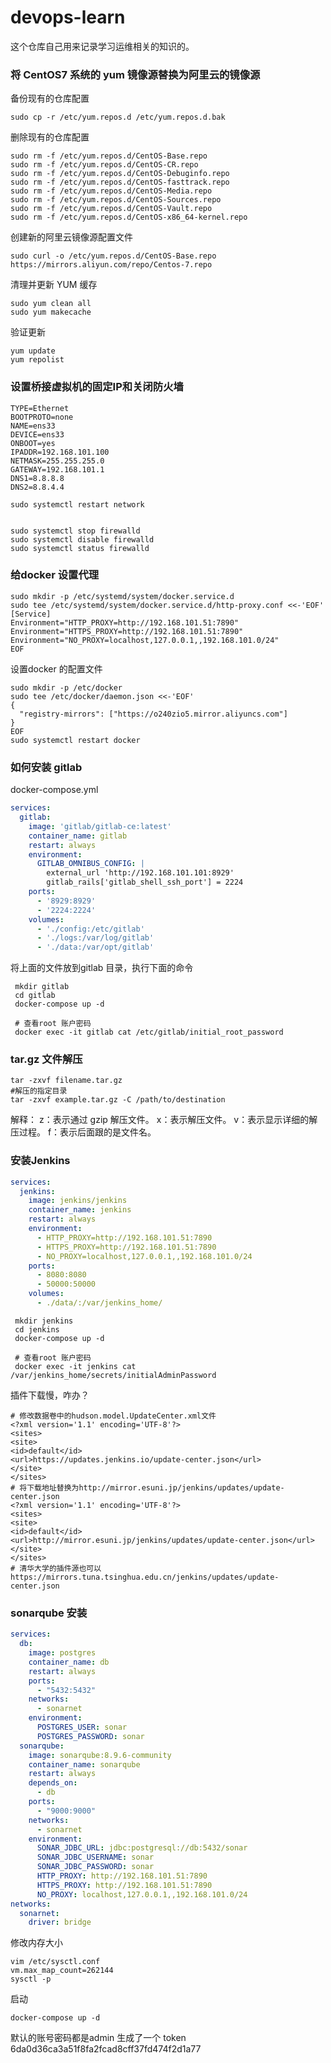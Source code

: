 # devops-learn

这个仓库自己用来记录学习运维相关的知识的。

### 将 CentOS7 系统的 yum 镜像源替换为阿里云的镜像源

备份现有的仓库配置
```shell
sudo cp -r /etc/yum.repos.d /etc/yum.repos.d.bak
```

删除现有的仓库配置
```shell
sudo rm -f /etc/yum.repos.d/CentOS-Base.repo
sudo rm -f /etc/yum.repos.d/CentOS-CR.repo
sudo rm -f /etc/yum.repos.d/CentOS-Debuginfo.repo
sudo rm -f /etc/yum.repos.d/CentOS-fasttrack.repo
sudo rm -f /etc/yum.repos.d/CentOS-Media.repo
sudo rm -f /etc/yum.repos.d/CentOS-Sources.repo
sudo rm -f /etc/yum.repos.d/CentOS-Vault.repo
sudo rm -f /etc/yum.repos.d/CentOS-x86_64-kernel.repo
```

创建新的阿里云镜像源配置文件
```shell
sudo curl -o /etc/yum.repos.d/CentOS-Base.repo https://mirrors.aliyun.com/repo/Centos-7.repo
```

清理并更新 YUM 缓存
```shell
sudo yum clean all
sudo yum makecache
```

验证更新
```shell
yum update
yum repolist
```

### 设置桥接虚拟机的固定IP和关闭防火墙
```shell
TYPE=Ethernet
BOOTPROTO=none
NAME=ens33
DEVICE=ens33
ONBOOT=yes
IPADDR=192.168.101.100
NETMASK=255.255.255.0
GATEWAY=192.168.101.1
DNS1=8.8.8.8
DNS2=8.8.4.4

sudo systemctl restart network


sudo systemctl stop firewalld
sudo systemctl disable firewalld
sudo systemctl status firewalld
```

### 给docker 设置代理

```shell
sudo mkdir -p /etc/systemd/system/docker.service.d
sudo tee /etc/systemd/system/docker.service.d/http-proxy.conf <<-'EOF'
[Service]
Environment="HTTP_PROXY=http://192.168.101.51:7890"
Environment="HTTPS_PROXY=http://192.168.101.51:7890"
Environment="NO_PROXY=localhost,127.0.0.1,,192.168.101.0/24"
EOF
```

设置docker 的配置文件
```shell
sudo mkdir -p /etc/docker
sudo tee /etc/docker/daemon.json <<-'EOF'
{
  "registry-mirrors": ["https://o240zio5.mirror.aliyuncs.com"]
}
EOF
sudo systemctl restart docker
```

### 如何安装 gitlab
docker-compose.yml
```yaml  
services:
  gitlab:
    image: 'gitlab/gitlab-ce:latest'
    container_name: gitlab
    restart: always
    environment:
      GITLAB_OMNIBUS_CONFIG: |
        external_url 'http://192.168.101.101:8929'
        gitlab_rails['gitlab_shell_ssh_port'] = 2224
    ports:
      - '8929:8929'
      - '2224:2224'
    volumes:
      - './config:/etc/gitlab'
      - './logs:/var/log/gitlab'
      - './data:/var/opt/gitlab'
```

将上面的文件放到gitlab 目录，执行下面的命令
```shell
 mkdir gitlab
 cd gitlab
 docker-compose up -d
 
 # 查看root 账户密码
 docker exec -it gitlab cat /etc/gitlab/initial_root_password
```

### tar.gz  文件解压
```shell
tar -zxvf filename.tar.gz
#解压的指定目录
tar -zxvf example.tar.gz -C /path/to/destination
```
解释：
z：表示通过 gzip 解压文件。
x：表示解压文件。
v：表示显示详细的解压过程。
f：表示后面跟的是文件名。


### 安装Jenkins

```yaml
services:
  jenkins:
    image: jenkins/jenkins
    container_name: jenkins
    restart: always
    environment:
      - HTTP_PROXY=http://192.168.101.51:7890
      - HTTPS_PROXY=http://192.168.101.51:7890
      - NO_PROXY=localhost,127.0.0.1,,192.168.101.0/24
    ports:
      - 8080:8080
      - 50000:50000
    volumes:
      - ./data/:/var/jenkins_home/
```

```shell
 mkdir jenkins
 cd jenkins
 docker-compose up -d
 
 # 查看root 账户密码
 docker exec -it jenkins cat /var/jenkins_home/secrets/initialAdminPassword
```

插件下载慢，咋办？
```shell
# 修改数据卷中的hudson.model.UpdateCenter.xml文件
<?xml version='1.1' encoding='UTF-8'?>
<sites>
<site>
<id>default</id>
<url>https://updates.jenkins.io/update-center.json</url>
</site>
</sites>
# 将下载地址替换为http://mirror.esuni.jp/jenkins/updates/update-center.json
<?xml version='1.1' encoding='UTF-8'?>
<sites>
<site>
<id>default</id>
<url>http://mirror.esuni.jp/jenkins/updates/update-center.json</url>
</site>
</sites>
# 清华大学的插件源也可以
https://mirrors.tuna.tsinghua.edu.cn/jenkins/updates/update-center.json
```

### sonarqube 安装

```yaml
services:
  db:
    image: postgres
    container_name: db
    restart: always
    ports:
      - "5432:5432"
    networks:
      - sonarnet
    environment:
      POSTGRES_USER: sonar
      POSTGRES_PASSWORD: sonar
  sonarqube:
    image: sonarqube:8.9.6-community
    container_name: sonarqube
    restart: always
    depends_on:
      - db
    ports:
      - "9000:9000"
    networks:
      - sonarnet
    environment:
      SONAR_JDBC_URL: jdbc:postgresql://db:5432/sonar
      SONAR_JDBC_USERNAME: sonar
      SONAR_JDBC_PASSWORD: sonar
      HTTP_PROXY: http://192.168.101.51:7890
      HTTPS_PROXY: http://192.168.101.51:7890
      NO_PROXY: localhost,127.0.0.1,,192.168.101.0/24
networks:
  sonarnet:
    driver: bridge
```
修改内存大小
```shell
vim /etc/sysctl.conf
vm.max_map_count=262144
sysctl -p
```
启动
```shell
docker-compose up -d
```
默认的账号密码都是admin
生成了一个 token 6da0d36ca3a51f8fa2fcad8cff37fd474f2d1a77
